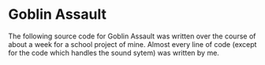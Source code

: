 # Goblin Assault

The following source code for Goblin Assault was written over the course of about a week for a school project of mine.  Almost every line of code (except for the code which handles the sound sytem) was written by me.
